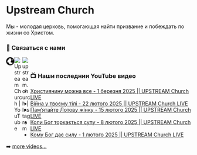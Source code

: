 # Upstream Church

Мы - молодая церковь, помогающая найти призвание и побеждать по жизни со Христом.

### 👥 Связаться с нами

[<img align="left" alt="upstream.life" width="22px" src="https://raw.githubusercontent.com/iconic/open-iconic/master/svg/globe.svg" />][website]
[<img align="left" alt="UpstreamChurch | YouTube" width="22px" src="https://cdn.jsdelivr.net/npm/simple-icons@v3/icons/youtube.svg" />][youtube]
[<img align="left" alt="upstream.church | Instagram" width="22px" src="https://cdn.jsdelivr.net/npm/simple-icons@v3/icons/instagram.svg" />][instagram]

<br />

### 📺 Наши последнии YouTube видео
<!-- YOUTUBE:START -->
- [Християнину можна все - 1 березня 2025 || UPSTREAM Church LIVE](https://www.youtube.com/watch?v=Uk4UgylrbUg)
- [Війна у твоєму тілі - 22 лютого 2025 || UPSTREAM Church LIVE](https://www.youtube.com/watch?v=QGBsqVMj2x8)
- [Памʼятайте Лотову жінку - 15 лютого 2025 || UPSTREAM Church LIVE](https://www.youtube.com/watch?v=_cx0cvUIGKA)
- [Коли Бог торкається супу - 8 лютого 2025 || UPSTREAM Church LIVE](https://www.youtube.com/watch?v=Ex-mZNnaOOU)
- [Кому Бог дає силу - 1 лютого 2025 || UPSTREAM Church LIVE](https://www.youtube.com/watch?v=fpzauGL2XAc)
<!-- YOUTUBE:END -->

➡️ [more videos...](https://youtube.com/UpstreamChurch)

[website]: https://upstream.life/
[youtube]: https://youtube.com/UpstreamChurch
[instagram]: https://www.instagram.com/upstream.church
